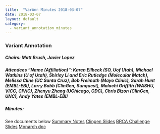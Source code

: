 ```yaml
---
title:  "VarAnn Minutes 2018-03-07"
date: 2018-03-07
layout: default
category:
  - variant_annotation_minutes
---
```


### Variant Annotation
##### Chairs: Matt Brush, Javier Lopez
##### Attendees “Name (Affiliation)”: Karen Eilbeck (SO, Uof Utah), Michael Watkins (U of Utah), Shirley Li and Eric Rutledge (Molecular Match), Melissa Cline (UC Santa Cruz), Bob Freimuth (Mayo Clinic), Sarah Hunt (EMBL-EBI), Larry Babb (ClinGen, Sunquest), Malachi Griffith (WASHU, VICC, CIViC), Zhenyu Zhang (UChicago, GDC), Chris Bizon (ClinGen, UNC), Andy Yates (EMBL-EBI)


##### Minutes:

See documents below
[Summary Notes](https://docs.google.com/document/d/1qRlDRXaKoeW8vWZ6meQBNutXsTIBqtQrf7B0IJ4JDNg/edit#heading=h.vihgq2kqry42)
[Clingen Slides](https://docs.google.com/presentation/d/1kRMqmkUH7wDYSN1zSjr7dFr7dVzRA_40jmC714C2zUE/edit#slide=id.p)
[BRCA Challenge Slides](https://docs.google.com/presentation/d/1XE4MqGLehYxuaYlbT6-Z-ZcNiHCLRjCjkfx4jFX5gig/edit?usp=sharing)
[Monarch doc](https://docs.google.com/document/d/1Qf35Ojxk3ezVv9DkXhYboND2XEHqIEZSZrnnplGmpx8/edit#)
